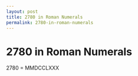 ```yaml
---
layout: post
title: 2780 in Roman Numerals
permalink: 2780-in-roman-numerals
---
```


# 2780 in Roman Numerals

2780 = MMDCCLXXX
